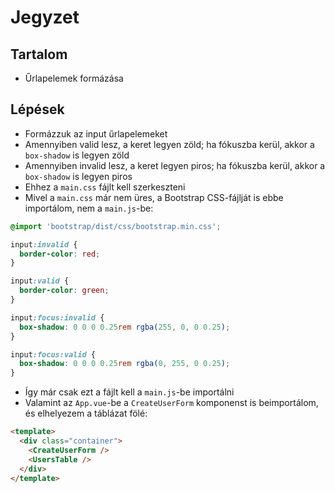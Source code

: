 # Jegyzet

## Tartalom

- Űrlapelemek formázása

## Lépések

- Formázzuk az input űrlapelemeket
- Amennyiben valid lesz, a keret legyen zöld; ha fókuszba kerül, akkor a `box-shadow` is legyen zöld
- Amennyiben invalid lesz, a keret legyen piros; ha fókuszba kerül, akkor a `box-shadow` is legyen piros
- Ehhez a `main.css` fájlt kell szerkeszteni
- Mivel a `main.css` már nem üres, a Bootstrap CSS-fájlját is ebbe importálom, nem a `main.js`-be:

```css
@import 'bootstrap/dist/css/bootstrap.min.css';

input:invalid {
  border-color: red;
}

input:valid {
  border-color: green;
}

input:focus:invalid {
  box-shadow: 0 0 0 0.25rem rgba(255, 0, 0 0.25);
}

input:focus:valid {
  box-shadow: 0 0 0 0.25rem rgba(0, 255, 0 0.25);
}
```

- Így már csak ezt a fájlt kell a `main.js`-be importálni
- Valamint az `App.vue`-be a `CreateUserForm` komponenst is beimportálom, és elhelyezem a táblázat fölé:

```html
<template>
  <div class="container">
    <CreateUserForm />
    <UsersTable />
  </div>
</template>
```
